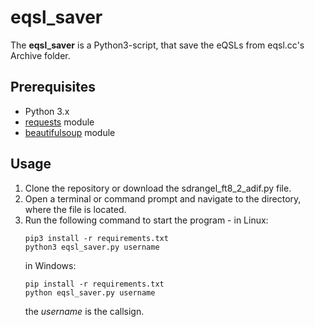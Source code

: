 # eqsl_saver

The **eqsl_saver** is a Python3-script, that save the eQSLs from eqsl.cc's Archive folder.

## Prerequisites
- Python 3.x
- [requests](https://docs.python-requests.org/en/latest/index.html) module
- [beautifulsoup](https://www.crummy.com/software/BeautifulSoup/) module

## Usage
1. Clone the repository or download the sdrangel_ft8_2_adif.py file.
2. Open a terminal or command prompt and navigate to the directory, where the file is located.
3. Run the following command to start the program - in Linux:
    ```
    pip3 install -r requirements.txt
    python3 eqsl_saver.py username
    ```
    in Windows:
    ```
    pip install -r requirements.txt
    python eqsl_saver.py username
    ```
    the *username* is the callsign.